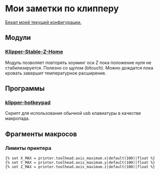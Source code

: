# Мои заметки по клипперу
[Бекап моей текущей конфигурации.](https://github.com/thghca/klipper_config)
## Модули
### [Klipper-Stable-Z-Home](https://github.com/matthewlloyd/Klipper-Stable-Z-Home)

Модуль позволяет повторять хоуминг оси Z пока положение нуля не стабилизируется.
Полезно со щупом (bltouch). Можно дождатся пока кровать завершит температурное расширение.

## Программы
### [klipper-hotkeypad](https://github.com/thghca/klipper-hotkeypad)

Скрипт для использования обычной usb клавиатуры в качестве макропада.

## Фрагменты макросов
### Лимиты принтера
```
{% set X_MAX = printer.toolhead.axis_maximum.x|default(100)|float %}
{% set Y_MAX = printer.toolhead.axis_maximum.y|default(100)|float %}
{% set Z_MAX = printer.toolhead.axis_maximum.z|default(100)|float %}
```